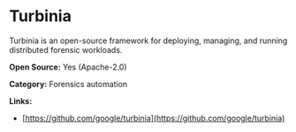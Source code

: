 # Turbinia

Turbinia is an open-source framework for deploying, managing, and running distributed forensic workloads.


**Open Source:** Yes (Apache-2.0)

**Category:** Forensics automation



**Links:**
- [https://github.com/google/turbinia](https://github.com/google/turbinia)